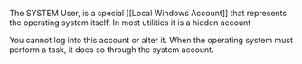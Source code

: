 The SYSTEM User, is a special [[Local Windows Account]] that represents the operating system itself.
	In most utilities it is a hidden account

You cannot log into this account or alter it. When the operating system must perform a task, it does so through the system account.